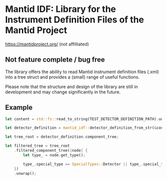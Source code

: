 # Mantid IDF: Library for the Instrument Definition Files of the Mantid Project

https://mantidproject.org/ (not affilliated)

## Not feature complete / bug free

The library offers the ability to read Mantid instrument definition files (.xml) into a tree struct and provides a (small) range of useful functions.

Please note that the structure and design of the library are still in development and may change significantly in the future.

## Example
```rust
let content = std::fs::read_to_string(TEST_DETECTOR_DEFINITION_PATH).unwrap();

let detector_definition = mantid_idf::detector_definition_from_str(&content).unwrap();

let tree_root = detector_definition.component_tree;

let filtered_tree = tree_root
    .filtered_component_tree(|node| {
        let type_ = node.get_type();

        type_.special_type == SpecialTypes::Detector || type_.special_type == SpecialTypes::None
    })
    .unwrap();
```